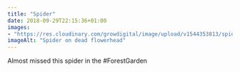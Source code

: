 ```yaml
---
title: "Spider"
date: 2018-09-29T22:15:36+01:00
images: 
- "https://res.cloudinary.com/growdigital/image/upload/v1544353813/spider-43162868510.jpg"
imageAlt: "Spider on dead flowerhead"
---
```


Almost missed this spider in the #ForestGarden
